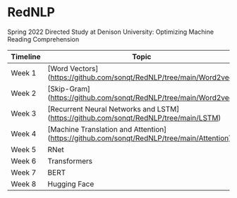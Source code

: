 # RedNLP
Spring 2022 Directed Study at Denison University: Optimizing Machine Reading Comprehension

| Timeline| Topic |
| --- | ----------- | 
| Week 1 | [Word Vectors] (https://github.com/sonqt/RedNLP/tree/main/Word2vec) | 
| Week 2 | [Skip-Gram] (https://github.com/sonqt/RedNLP/tree/main/Word2vec) | 
| Week 3 | [Recurrent Neural Networks and LSTM] (https://github.com/sonqt/RedNLP/tree/main/LSTM) |
| Week 4 | [Machine Translation and Attention] (https://github.com/sonqt/RedNLP/tree/main/Attention) |
| Week 5 | RNet | 
| Week 6 | Transformers |
| Week 7 | BERT | 
| Week 8 | Hugging Face | 
